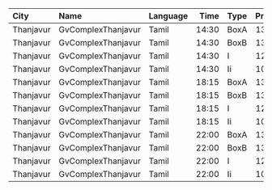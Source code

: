 | City      | Name               | Language |  Time | Type | Price | Capacity | Booked |
| :-------- | :----------------- | :------- | ----: | :--- | ----: | -------: | -----: |
| Thanjavur | GvComplexThanjavur | Tamil    | 14:30 | BoxA |  130₹ |       11 |     11 |
| Thanjavur | GvComplexThanjavur | Tamil    | 14:30 | BoxB |  130₹ |       11 |     11 |
| Thanjavur | GvComplexThanjavur | Tamil    | 14:30 | I    |  120₹ |      156 |     91 |
| Thanjavur | GvComplexThanjavur | Tamil    | 14:30 | Ii   |  100₹ |       60 |     30 |
| Thanjavur | GvComplexThanjavur | Tamil    | 18:15 | BoxA |  130₹ |       11 |     11 |
| Thanjavur | GvComplexThanjavur | Tamil    | 18:15 | BoxB |  130₹ |       11 |     11 |
| Thanjavur | GvComplexThanjavur | Tamil    | 18:15 | I    |  120₹ |      156 |     91 |
| Thanjavur | GvComplexThanjavur | Tamil    | 18:15 | Ii   |  100₹ |       60 |     30 |
| Thanjavur | GvComplexThanjavur | Tamil    | 22:00 | BoxA |  130₹ |       11 |     11 |
| Thanjavur | GvComplexThanjavur | Tamil    | 22:00 | BoxB |  130₹ |       11 |     11 |
| Thanjavur | GvComplexThanjavur | Tamil    | 22:00 | I    |  120₹ |      156 |     91 |
| Thanjavur | GvComplexThanjavur | Tamil    | 22:00 | Ii   |  100₹ |       60 |     30 |